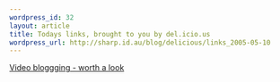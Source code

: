 ```yaml
--- 
wordpress_id: 32
layout: article
title: Todays links, brought to you by del.icio.us
wordpress_url: http://sharp.id.au/blog/delicious/links_2005-05-10
---
```

<a href="http://www.rocketboom.com/vlog/">Video bloggging - worth a look</a>
<br />

